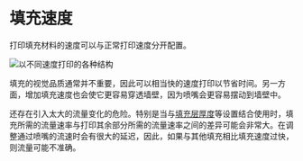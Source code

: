 填充速度
====
打印填充材料的速度可以与正常打印速度分开配置。

![以不同速度打印的各种结构](../images/speed_difference.png)

填充的视觉品质通常并不重要，因此可以相当快的速度打印以节省时间。另一方面，增加填充速度也会使它更容易穿透墙壁，因为喷嘴会更容易摆动到墙壁中。

还存在引入太大的流量变化的危险。特别是当与[填充层厚度](../infill/infill_sparse_thickness.md)等设置结合使用时，填充所需的流量速率与打印其余部分所需的流量速率之间的差异可能会非常大。在调整通过喷嘴的流速时会有很大的延迟，因此，如果与其他填充相比填充速度过快，则流量可能不准确。
